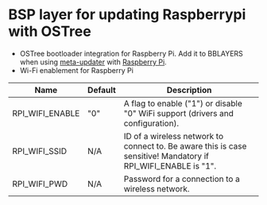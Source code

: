 # BSP layer for updating Raspberrypi with OSTree

* OSTree bootloader integration for Raspberry Pi. Add it to BBLAYERS when using [meta-updater](https://github.com/advancedtelematic/meta-updater) with [Raspberry Pi](https://github.com/agherzan/meta-raspberrypi).
* Wi-Fi enablement for Raspberry Pi

| Name | Default | Description |
|---|---|---|
| RPI_WIFI_ENABLE | "0" | A flag to enable ("1") or disable "0" WiFi support (drivers and configuration). |
| RPI_WIFI_SSID | N/A| ID of a wireless network to connect to. Be aware this is case sensitive! Mandatory if RPI_WIFI_ENABLE is "1". |
| RPI_WIFI_PWD | N/A |  Password for a connection to a wireless network. |

